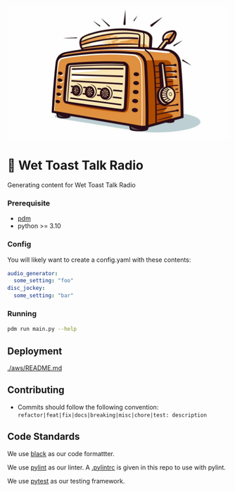 ![Wet Toast Talk Radio logo](resources/wttr-logo-thin.png)

# :bread: Wet Toast Talk Radio

Generating content for Wet Toast Talk Radio

### Prerequisite

- [pdm](https://pdm.fming.dev/latest/)
- python >= 3.10

### Config

You will likely want to create a config.yaml with these contents:

```yaml
audio_generator:
  some_setting: "foo"
disc_jockey:
  some_setting: "bar"
```

### Running

```bash
pdm run main.py --help
```

## Deployment

[./aws/README.md](./aws/README.md)

## Contributing

- Commits should follow the following convention:  `refactor|feat|fix|docs|breaking|misc|chore|test: description`


## Code Standards

We use [black](https://github.com/psf/black) as our code formattter.

We use [pylint](https://pylint.org/) as our linter.
A [.pylintrc](.pylintrc) is given in this repo to use with pylint.

We use [pytest](https://docs.pytest.org/en/6.2.x/) as our testing framework.

